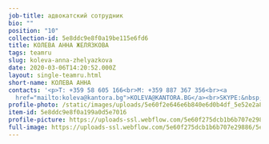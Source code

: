 ```yaml
---
job-title: адвокатский сотрудник
bio: ""
position: "10"
collection-id: 5e8ddc9e8f0a19be115e6fd6
title: КОЛЕВА АННА ЖЕЛЯЗКОВА
tags: teamru
slug: koleva-anna-zhelyazkova
date: 2020-03-06T14:20:52.000Z
layout: single-teamru.html
short-name: КОЛЕВА АННА
contacts: '<p>T: +359 58 605 166<br>M: +359 887 367 356<br><a
  href="mailto:koleva@kantora.bg">КОLEVA@KANTORA.BG</a><br>SKYPE:&nbsp;SATRUDNIK_ANNA_KOLEVA</p>'
profile-photo: /static/images/uploads/5e60f2e646e6b840e6d0b4df_5e52e2a833d368424a3b4428_5ca39186af774a76462a1db6_koleva_small.jpeg
item-id: 5e8ddc9e8f0a199a0d5e7016
profile-picture: https://uploads-ssl.webflow.com/5e60f275dcb1b6b707e29886/5e60f2e646e6b840e6d0b4df_5e52e2a833d368424a3b4428_5ca39186af774a76462a1db6_Koleva_Small.jpeg
full-image: https://uploads-ssl.webflow.com/5e60f275dcb1b6b707e29886/5e60f2e646e6b84d32d0b4e0_5e52e2a833d3684be63b4429_5ca3918050cb2ee9e321ef33_Koleva.jpeg
---
```

